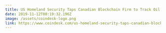 ```yaml
---
title: US Homeland Security Taps Canadian Blockchain Firm to Track Oil Imports
date: 2019-11-12T00:19:32.196Z
image: /assets/coindesk-logo.png
link: https://www.coindesk.com/us-homeland-security-taps-canadian-blockchain-firm-to-track-oil-imports
---
```

